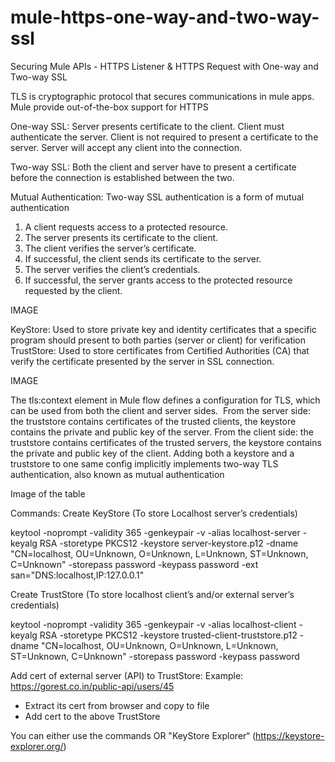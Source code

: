 # mule-https-one-way-and-two-way-ssl
Securing Mule APIs - HTTPS Listener &amp; HTTPS Request with One-way and Two-way SSL

TLS is cryptographic protocol that secures communications in mule apps. Mule provide out-of-the-box support for HTTPS


One-way SSL: Server presents certificate to the client. Client must authenticate the server. 
Client is not required to present a certificate to the server. Server will accept any client into the connection.

Two-way SSL: Both the client and server have to present a certificate before the connection is established between the two.

Mutual Authentication: Two-way SSL authentication is a form of mutual authentication

1) A client requests access to a protected resource.
2) The server presents its certificate to the client.
3) The client verifies the server’s certificate.
4) If successful, the client sends its certificate to the server.
5) The server verifies the client’s credentials.
6) If successful, the server grants access to the protected resource requested by the client.

IMAGE

KeyStore: Used to store private key and identity certificates that a specific program should present to both parties (server or client) for verification
TrustStore: Used to store certificates from Certified Authorities (CA) that verify the certificate presented by the server in SSL connection.

IMAGE

The tls:context element in Mule flow defines a configuration for TLS, which can be used from both the client and server sides. 
From the server side: the truststore contains certificates of the trusted clients, the keystore contains the private and public key of the server.
From the client side: the truststore contains certificates of the trusted servers, the keystore contains the private and public key of the client.
Adding both a keystore and a truststore to one same config implicitly implements two-way TLS authentication, also known as mutual authentication

Image of the table

Commands:
Create KeyStore  (To store Localhost server’s credentials)

keytool -noprompt -validity 365 -genkeypair -v -alias localhost-server -keyalg RSA -storetype PKCS12 -keystore server-keystore.p12 -dname "CN=localhost, OU=Unknown, O=Unknown, L=Unknown, ST=Unknown, C=Unknown" -storepass password -keypass password -ext san="DNS:localhost,IP:127.0.0.1"

Create TrustStore (To store localhost client’s and/or external server’s credentials)

keytool -noprompt -validity 365 -genkeypair -v -alias localhost-client -keyalg RSA -storetype PKCS12 -keystore trusted-client-truststore.p12 -dname "CN=localhost, OU=Unknown, O=Unknown, L=Unknown, ST=Unknown, C=Unknown" -storepass password -keypass password


Add cert of external server (API) to TrustStore:
Example: https://gorest.co.in/public-api/users/45
- Extract its cert from browser and copy to file
- Add cert to the above TrustStore

You can either use the commands OR "KeyStore Explorer“ (https://keystore-explorer.org/)

